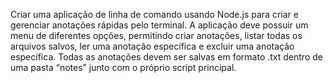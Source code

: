 Criar uma aplicação de linha de comando usando Node.js para criar e gerenciar anotações rápidas pelo terminal. A aplicação deve possuir um menu de diferentes opções, permitindo criar anotações, listar todas os arquivos salvos, ler uma anotação específica e excluir uma anotação específica. Todas as anotações devem ser salvas em formato .txt dentro de uma pasta “notes” junto com o próprio script principal.